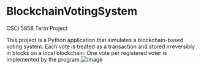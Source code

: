 # BlockchainVotingSystem
CSCI 5858 Term Project

This project is a Python application that simulates a blockchain-based voting system. Each vote is treated as a transaction and stored irreversibly in blocks on a local blockchain. One vote per registered voter is implemented by the program.![image](https://github.com/user-attachments/assets/fd17f059-5e29-48fa-8eda-f48aa2cd144a)
